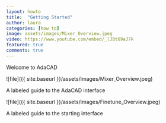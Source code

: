 ```yaml
---
layout: howto
title:  "Getting Started"
author: laura
categories: [how to]
image: assets/images/Mixer_Overview.jpeg
video: https://www.youtube.com/embed/_lJBt69aJ7k
featured: true
comments: true
---
```


<p>Welcome to AdaCAD</p>

![file]({{ site.baseurl }}/assets/images/Mixer_Overview.jpeg)
<p>A labeled guide to the AdaCAD interface</p>


![file]({{ site.baseurl }}/assets/images/Finetune_Overview.jpeg)
<p>A labeled guide to the starting interface</p>

